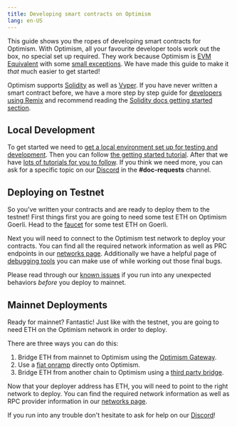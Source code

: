 ```yaml
---
title: Developing smart contracts on Optimism
lang: en-US
---
```


This guide shows you the ropes of developing smart contracts for Optimism. With Optimism, all your favourite developer tools work out the box, no special set up required. They work because Optimism is [EVM Equivalent](https://medium.com/ethereum-optimism/introducing-evm-equivalence-5c2021deb306) with some [small exceptions](../developers/build/differences.md). We have made this guide to make it _that_ much easier to get started!

Optimism supports [Solidity](https://docs.soliditylang.org/en/develop/) as well as [Vyper](https://vyper.readthedocs.io/en/stable/). If you have never written a smart contract before, we have a more step by step guide for [developers using Remix](../developers/build/basic-contract.md#writing-a-quick-contract) and recommend reading the [Solidity docs getting started section](https://docs.soliditylang.org/en/develop/#getting-started).

## Local Development

To get started we need to [get a local environment set up for testing and development](../developers/build/dev-node.md).
Then you can follow [the getting started tutorial](https://github.com/ethereum-optimism/optimism-tutorial/tree/main/getting-started).
After that we have [lots of tutorials for you to follow](https://github.com/ethereum-optimism/optimism-tutorial).
If you think we need more, you can ask for a specific topic on our [Discord](https://discord-gateway.optimism.io/) in the **#doc-requests** channel.


## Deploying on Testnet

So you've written your contracts and are ready to deploy them to the testnet! 
First things first you are going to need some test ETH on Optimism Goerli.
Head to the [faucet](https://faucet.paradigm.xyz/) for some test ETH on Goerli.

Next you will need to connect to the Optimism test network to deploy your contracts. 
You can find all the required network information as well as PRC endpoints in our [networks page](../useful-tools/networks.md#optimism-goerli). Additionally we have a helpful page of [debugging tools](../useful-tools/debugging.md) you can make use of while working out those final bugs.

Please read through our [known issues](../developers/known-issues.md) if you run into any unexpected behaviors _before_ you deploy to mainnet.

## Mainnet Deployments

Ready for mainnet? Fantastic! Just like with the testnet, you are going to need ETH on the Optimism network in order to deploy.

There are three ways you can do this:
1. Bridge ETH from mainnet to Optimism using the [Optimism Gateway](https://gateway.optimism.io/).
2. Use a [fiat onramp](https://help.optimism.io/hc/en-us/articles/4413642522139-Is-Optimism-supported-by-fiat-onramps-or-do-I-need-to-buy-assets-and-then-bridge-them-) directly onto Optimism.
3. Bridge ETH from another chain to Optimism using a [third party bridge](https://www.optimism.io/apps/bridges).

Now that your deployer address has ETH, you will need to point to the right network to deploy. 
You can find the required network information as well as RPC provider information in our [networks page](../useful-tools/networks.md#optimism-mainnet).

If you run into any trouble don't hesitate to ask for help on our [Discord](https://discord-gateway.optimism.io/)!
